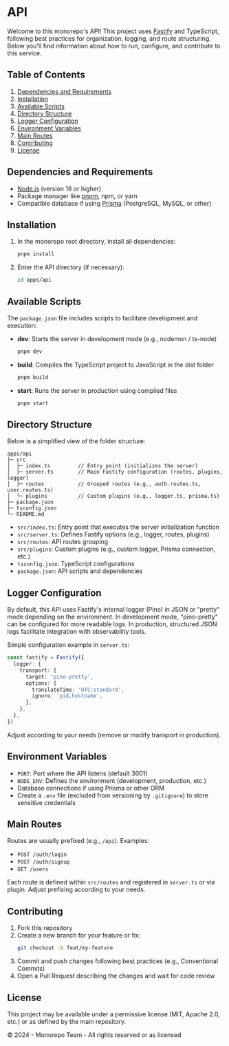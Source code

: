 # API

Welcome to this monorepo's API! This project uses [Fastify](https://www.fastify.io/) and TypeScript, following best practices for organization, logging, and route structuring. Below you'll find information about how to run, configure, and contribute to this service.

## Table of Contents

1. [Dependencies and Requirements](#dependencies-and-requirements)
2. [Installation](#installation)
3. [Available Scripts](#available-scripts)
4. [Directory Structure](#directory-structure)
5. [Logger Configuration](#logger-configuration)
6. [Environment Variables](#environment-variables)
7. [Main Routes](#main-routes)
8. [Contributing](#contributing)
9. [License](#license)

## Dependencies and Requirements

- [Node.js](https://nodejs.org/) (version 18 or higher)
- Package manager like [pnpm](https://pnpm.io/), npm, or yarn
- Compatible database if using [Prisma](https://www.prisma.io/) (PostgreSQL, MySQL, or other)

## Installation

1. In the monorepo root directory, install all dependencies:

   ```bash
   pnpm install
   ```

2. Enter the API directory (if necessary):
   ```bash
   cd apps/api
   ```

## Available Scripts

The `package.json` file includes scripts to facilitate development and execution:

- **dev**: Starts the server in development mode (e.g., nodemon / ts-node)

  ```bash
  pnpm dev
  ```

- **build**: Compiles the TypeScript project to JavaScript in the dist folder

  ```bash
  pnpm build
  ```

- **start**: Runs the server in production using compiled files
  ```bash
  pnpm start
  ```

## Directory Structure

Below is a simplified view of the folder structure:

```
apps/api
├─ src
│  ├─ index.ts         // Entry point (initializes the server)
│  ├─ server.ts        // Main Fastify configuration (routes, plugins, logger)
│  ├─ routes           // Grouped routes (e.g., auth.routes.ts, user.routes.ts)
│  └─ plugins          // Custom plugins (e.g., logger.ts, prisma.ts)
├─ package.json
├─ tsconfig.json
└─ README.md
```

- `src/index.ts`: Entry point that executes the server initialization function
- `src/server.ts`: Defines Fastify options (e.g., logger, routes, plugins)
- `src/routes`: API routes grouping
- `src/plugins`: Custom plugins (e.g., custom logger, Prisma connection, etc.)
- `tsconfig.json`: TypeScript configurations
- `package.json`: API scripts and dependencies

## Logger Configuration

By default, this API uses Fastify's internal logger (Pino) in JSON or "pretty" mode depending on the environment. In development mode, "pino-pretty" can be configured for more readable logs. In production, structured JSON logs facilitate integration with observability tools.

Simple configuration example in `server.ts`:

```typescript
const fastify = Fastify({
  logger: {
    transport: {
      target: 'pino-pretty',
      options: {
        translateTime: 'UTC:standard',
        ignore: 'pid,hostname',
      },
    },
  },
})
```

Adjust according to your needs (remove or modify transport in production).

## Environment Variables

- `PORT`: Port where the API listens (default 3001)
- `NODE_ENV`: Defines the environment (development, production, etc.)
- Database connections if using Prisma or other ORM
- Create a `.env` file (excluded from versioning by `.gitignore`) to store sensitive credentials

## Main Routes

Routes are usually prefixed (e.g., `/api`). Examples:

- `POST /auth/login`
- `POST /auth/signup`
- `GET /users`

Each route is defined within `src/routes` and registered in `server.ts` or via plugin. Adjust prefixing according to your needs.

## Contributing

1. Fork this repository
2. Create a new branch for your feature or fix:
   ```bash
   git checkout -b feat/my-feature
   ```
3. Commit and push changes following best practices (e.g., Conventional Commits)
4. Open a Pull Request describing the changes and wait for code review

## License

This project may be available under a permissive license (MIT, Apache 2.0, etc.) or as defined by the main repository.

© 2024 - Monorepo Team - All rights reserved or as licensed

